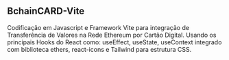 ## BchainCARD-Vite

Codificação em Javascript e Framework Vite para integração de Transferência de Valores na Rede Ethereum por Cartão Digital. Usando os principais Hooks do React como:
useEffect, useState, useContext integrado com biblioteca ethers, react-icons e Tailwind para estrutura CSS.
